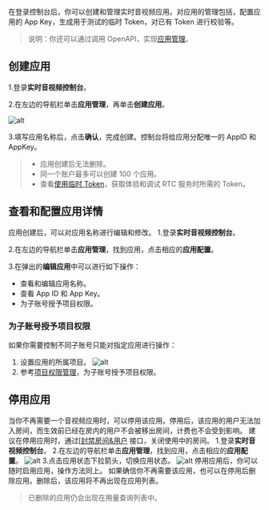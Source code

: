 在登录控制台后，你可以创建和管理实时音视频应用。对应用的管理包括，配置应用的 App Key，生成用于测试的临时 Token，对已有 Token 进行校验等。
> 说明：你还可以通过调用 OpenAPI，实现[应用管理](https://www.volcengine.com/docs/6348/74486)。
## 创建应用
1.登录**实时音视频控制台**。

2.在左边的导航栏单击**应用管理**，再单击**创建应用**。

![alt](https://portal.volccdn.com/obj/volcfe/cloud-universal-doc/upload_74fc1eaace6999ad73199948e5fafd5c.png)

3.填写应用名称后，点击**确认**，完成创建。控制台将给应用分配唯一的 AppID 和 AppKey。
> - 应用创建后无法删除。
> - 同一个账户最多可以创建 100 个应用。
> - 查看[使用临时 Token](https://www.volcengine.com/docs/6348/70121#%E4%BD%BF%E7%94%A8%E4%B8%B4%E6%97%B6-token)，获取体验和调试 RTC 服务时所需的 Token。

## 查看和配置应用详情
应用创建后，可以对应用名称进行编辑和修改。
1.登录**实时音视频控制台**。

2.在左边的导航栏单击**应用管理**，找到应用，点击相应的**应用配置**。

3.在弹出的**编辑应用**中可以进行如下操作：

- 查看和编辑应用名称。
- 查看 App ID 和 App Key。
- 为子账号授予项目权限。

### 为子账号授予项目权限
如果你需要控制不同子账号只能对指定应用进行操作：
1. 设置应用的所属项目。
![alt](https://portal.volccdn.com/obj/volcfe/cloud-universal-doc/upload_506e83a29bf2d9955538801353cf27b4.png)
2. 参考[项目权限管理](https://www.volcengine.com/docs/6649/173422)，为子账号授予项目权限。


## 停用应用
当你不再需要一个音视频应用时，可以停用该应用。停用后，该应用的用户无法加入房间，而生效前已经在房内的用户不会被移出房间，计费也不会受到影响。
建议在停用应用时，通过[[封禁房间&用户](336038) 接口，关闭使用中的房间。
1.登录**实时音视频控制台**。
2.在左边的导航栏单击**应用管理**，找到应用，点击相应的**应用配置**。
![alt](https://portal.volccdn.com/obj/volcfe/cloud-universal-doc/upload_8032b3a563ed4c0c409db31f83d4e39d.png)
3.点击应用状态下拉箭头，切换应用状态。
![alt](https://portal.volccdn.com/obj/volcfe/cloud-universal-doc/upload_47ce9ec74dca885b01063d1910675f84.png)
停用应用后，你可以随时启用应用，操作方法同上。
如果确信你不再需要该应用，也可以在停用后删除应用。删除后，该应用将不再出现在应用列表。
> 已删除的应用仍会出现在用量查询列表中。